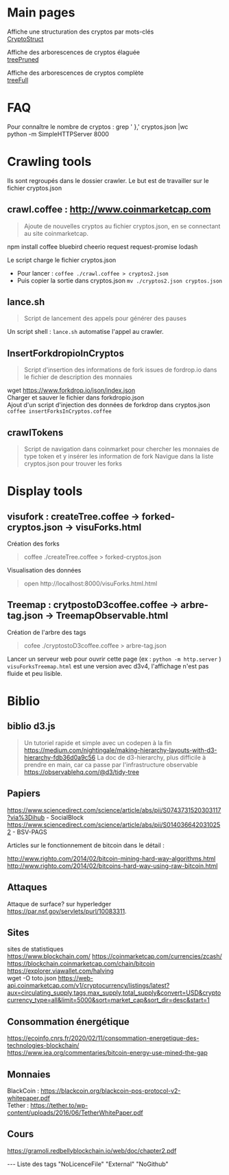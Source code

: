 # Main pages
Affiche une structuration des cryptos par mots-clés  
[CryptoStruct](https://txtweet.github.io/pr-noe/treemap/TreemapObservable.html)  

Affiche des arborescences de cryptos élaguée  
[treePruned](https://txtweet.github.io/pr-noe/visuforks/visuForks2.html)  

Affiche des arborescences de cryptos complète  
[treeFull](https://txtweet.github.io/pr-noe/visuforks/visuForks.html)  

# FAQ
Pour connaître le nombre de cryptos : grep '  },' cryptos.json |wc  
python -m SimpleHTTPServer 8000

# Crawling tools
Ils sont regroupés dans le dossier crawler.
Le but est de travailler sur le fichier cryptos.json

## crawl.coffee : http://www.coinmarketcap.com
> Ajoute de nouvelles cryptos au fichier cryptos.json, en se connectant au site coinmarketcap.

npm install coffee bluebird cheerio request request-promise lodash

Le script charge le fichier cryptos.json

- Pour lancer :
  `coffee ./crawl.coffee > cryptos2.json`
- Puis copier la sortie dans cryptos.json
  `mv ./cryptos2.json cryptos.json`

## lance.sh
> Script de lancement des appels pour générer des pauses

Un script shell : `lance.sh` automatise l'appel au crawler.

## InsertForkdropioInCryptos
> Script d'insertion des informations de fork issues de fordrop.io dans le fichier de description des monnaies

wget https://www.forkdrop.io/json/index.json  
Charger et sauver le fichier dans forkdropio.json  
Ajout d'un script d'injection des données de forkdrop dans cryptos.json
`coffee insertForksInCryptos.coffee`  

## crawlTokens
> Script de navigation dans coinmarket pour chercher les monnaies de type token et y insérer les information de fork
Navigue dans la liste cryptos.json pour trouver les forks

# Display tools
## visufork : createTree.coffee -> forked-cryptos.json -> visuForks.html
Création des forks
> coffee ./createTree.coffee > forked-cryptos.json

Visualisation des données
>open http://localhost:8000/visuForks.html.html

## Treemap : crytpostoD3coffee.coffee -> arbre-tag.json -> TreemapObservable.html
Création de l'arbre des tags
> cofee ./cryptostoD3coffee.coffee > arbre-tag.json

Lancer un serveur web pour ouvrir cette page (ex : `python -m http.server` )
`visuForksTreemap.html` est une version avec d3v4, l'affichage n'est pas fluide et peu lisible.

# Biblio
## biblio d3.js
> Un tutoriel rapide et simple avec un codepen à la fin
https://medium.com/nightingale/making-hierarchy-layouts-with-d3-hierarchy-fdb36d0a9c56
> La doc de d3-hierarchy, plus difficile à prendre en main, car ca passe par l'infrastructure observable
https://observablehq.com/@d3/tidy-tree

## Papiers
https://www.sciencedirect.com/science/article/abs/pii/S0743731520303117?via%3Dihub - SocialBlock
https://www.sciencedirect.com/science/article/abs/pii/S0140366420310252 - BSV-PAGS

Articles sur le fonctionnement de bitcoin dans le détail :  

http://www.righto.com/2014/02/bitcoin-mining-hard-way-algorithms.html  
http://www.righto.com/2014/02/bitcoins-hard-way-using-raw-bitcoin.html  

## Attaques
Attaque de surface? sur hyperledger  
https://par.nsf.gov/servlets/purl/10083311.  

## Sites
sites de statistiques  
https://www.blockchain.com/
https://coinmarketcap.com/currencies/zcash/  
https://blockchain.coinmarketcap.com/chain/bitcoin  
https://explorer.viawallet.com/halving  
wget -O toto.json https://web-api.coinmarketcap.com/v1/cryptocurrency/listings/latest?aux=circulating_supply,tags,max_supply,total_supply&convert=USD&cryptocurrency_type=all&limit=5000&sort=market_cap&sort_dir=desc&start=1

## Consommation énergétique
https://ecoinfo.cnrs.fr/2020/02/11/consommation-energetique-des-technologies-blockchain/  
https://www.iea.org/commentaries/bitcoin-energy-use-mined-the-gap  

## Monnaies
BlackCoin : https://blackcoin.org/blackcoin-pos-protocol-v2-whitepaper.pdf  
Tether : https://tether.to/wp-content/uploads/2016/06/TetherWhitePaper.pdf  

## Cours
https://gramoli.redbellyblockchain.io/web/doc/chapter2.pdf



--- Liste des tags
"NoLicenceFile"
"External"
"NoGithub"
